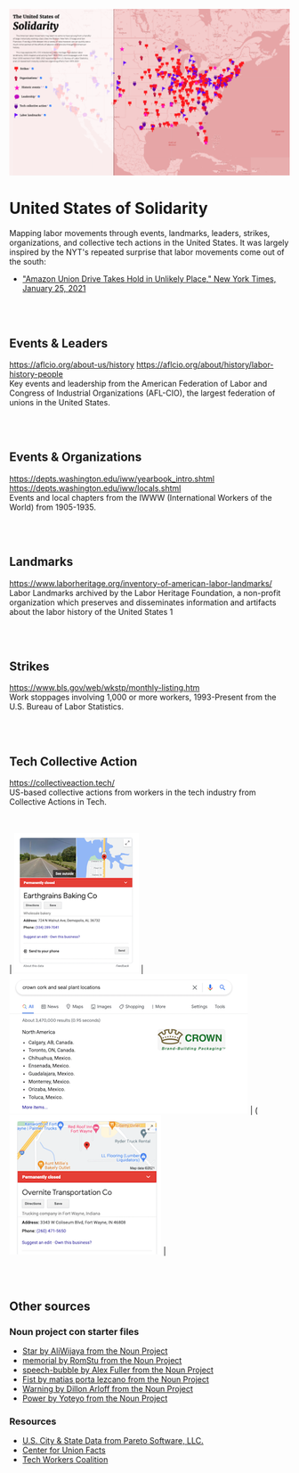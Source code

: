 ![Image of labor map with icons](images/img/Map.png)


# United States of Solidarity
Mapping labor movements through events, landmarks, leaders, strikes, organizations, and collective tech actions in the United States. It was largely inspired by the NYT's repeated surprise that labor movements come out of the south:
* ["Amazon Union Drive Takes Hold in Unlikely Place," New York Times, January 25, 2021](https://www.nytimes.com/2021/01/25/business/amazon-union-alabama.html)

<br><br>
## Events & Leaders
https://aflcio.org/about-us/history
https://aflcio.org/about/history/labor-history-people
<br>
Key events and leadership from the American Federation of Labor and Congress of Industrial Organizations (AFL-CIO), the largest federation of unions in the United States.

<br><br>
## Events & Organizations
https://depts.washington.edu/iww/yearbook_intro.shtml
https://depts.washington.edu/iww/locals.shtml
<br>
Events and local chapters from the IWWW (International Workers of the World) from 1905-1935.

<br><br>
## Landmarks
https://www.laborheritage.org/inventory-of-american-labor-landmarks/
<br>
Labor Landmarks archived by the Labor Heritage Foundation, a non-profit organization which preserves and disseminates information and artifacts about the labor history of the United States 1

<br><br>
## Strikes
https://www.bls.gov/web/wkstp/monthly-listing.htm
<br>
Work stoppages involving 1,000 or more workers, 1993-Present from the U.S. Bureau of Labor Statistics.

<br><br>
## Tech Collective Action
https://collectiveaction.tech/
<br>
US-based collective actions from workers in the tech industry from Collective Actions in Tech.

<br><br>
| ![Screenshot of Earthgrain Bakery permanently closed in Alabama](images/img/closed1.png) | ![Screenshot of Overnight Transportation permanently closed in Indiana](images/img/closed2.png) | (![Screenshot of Crown Cork and Seal plants relocating to Mexico, Canada](images/img/closed3.png) |

<br><br>
## Other sources
### Noun project con starter files
* [Star by AliWijaya from the Noun Project](https://thenounproject.com)
* [memorial by RomStu from the Noun Project](https://thenounproject.com)
* [speech-bubble by Alex Fuller from the Noun Project](https://thenounproject.com)
* [Fist by matias porta lezcano from the Noun Project](https://thenounproject.com)
* [Warning by Dillon Arloff from the Noun Project](https://thenounproject.com)
* [Power by Yoteyo from the Noun Project](https://thenounproject.com/search/?q=power&i=1711145)

### Resources
* [U.S. City & State Data from Pareto Software, LLC.](https://simplemaps.com/data/us-cities)
* [Center for Union Facts](https://www.unionfacts.com/cuf/)
* [Tech Workers Coalition](https://techworkerscoalition.org/)